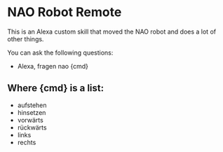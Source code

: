 # NAO Robot Remote

This is an Alexa custom skill that moved the NAO robot and does
a lot of other things.

You can ask the following questions:

* Alexa, fragen nao {cmd}

## Where {cmd} is a list:

* aufstehen
* hinsetzen
* vorwärts
* rückwärts
* links
* rechts